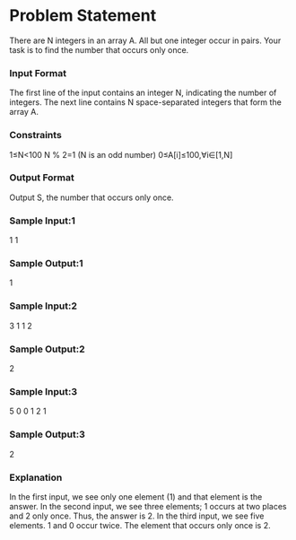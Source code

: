 # Problem Statement

There are N integers in an array A. All but one integer occur in pairs. Your task is to find the number that occurs only once.

### Input Format

The first line of the input contains an integer N, indicating the number of integers. The next line contains N space-separated integers that form the array A.

### Constraints

1≤N<100 
N % 2=1 (N is an odd number) 
0≤A[i]≤100,∀i∈[1,N]

### Output Format

Output S, the number that occurs only once.

### Sample Input:1

1
1
### Sample Output:1

1
### Sample Input:2

3
1 1 2
### Sample Output:2

2
### Sample Input:3

5
0 0 1 2 1
### Sample Output:3

2
### Explanation

In the first input, we see only one element (1) and that element is the answer. 
In the second input, we see three elements; 1 occurs at two places and 2 only once. Thus, the answer is 2. 
In the third input, we see five elements. 1 and 0 occur twice. The element that occurs only once is 2.

